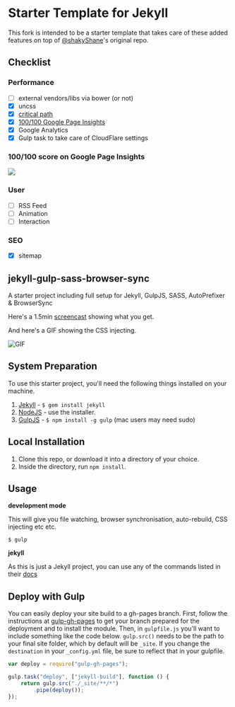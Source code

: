 # Starter Template for Jekyll

This fork is intended to be a starter template that takes care of these added features on top of [@shakyShane](@shakyShane)'s original repo.

## Checklist

### Performance

- [ ] external vendors/libs via bower (or not)
- [x] uncss
- [x] [critical path](https://fourword.fourkitchens.com/article/use-gulp-automate-your-critical-path-css)
- [x] [100/100 Google Page Insights](https://gist.github.com/ajmalafif/f754dac52aafbc8d576c)
- [x] Google Analytics
- [x] Gulp task to take care of CloudFlare settings

### 100/100 score on Google Page Insights

<img src="https://www.evernote.com/l/AFkMLndbhvZP-o6xkbpU046CFEgRk404z_4B/image.png"/>

### User

- [ ] RSS Feed
- [ ] Animation
- [ ] Interaction

### SEO

- [x] sitemap

## jekyll-gulp-sass-browser-sync

A starter project including full setup for Jekyll, GulpJS, SASS, AutoPrefixer &amp; BrowserSync

Here's a 1.5min [screencast](http://quick.as/pvrslgx) showing what you get.

And here's a GIF showing the CSS injecting.

![GIF](http://f.cl.ly/items/373y2E0e0i2p0E2O131g/test-gif.gif)

## System Preparation

To use this starter project, you'll need the following things installed on your machine.

1. [Jekyll](http://jekyllrb.com/) - `$ gem install jekyll`
2. [NodeJS](http://nodejs.org) - use the installer.
3. [GulpJS](https://github.com/gulpjs/gulp) - `$ npm install -g gulp` (mac users may need sudo)

## Local Installation

1. Clone this repo, or download it into a directory of your choice.
2. Inside the directory, run `npm install`.

## Usage

**development mode**

This will give you file watching, browser synchronisation, auto-rebuild, CSS injecting etc etc.

```shell
$ gulp
```

**jekyll**

As this is just a Jekyll project, you can use any of the commands listed in their [docs](http://jekyllrb.com/docs/usage/)

## Deploy with Gulp

You can easily deploy your site build to a gh-pages branch. First, follow the instructions at [gulp-gh-pages](https://github.com/rowoot/gulp-gh-pages) to get your branch prepared for the deployment and to install the module. Then, in `gulpfile.js` you'll want to include something like the code below. `gulp.src()` needs to be the path to your final site folder, which by default will be `_site`. If you change the `destination` in your `_config.yml` file, be sure to reflect that in your gulpfile.



```javascript
var deploy = require("gulp-gh-pages");

gulp.task("deploy", ["jekyll-build"], function () {
    return gulp.src("./_site/**/*")
        .pipe(deploy());
});
```
